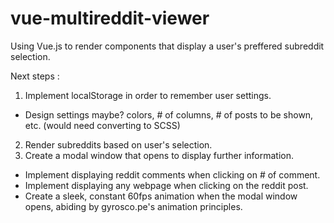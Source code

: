 # vue-multireddit-viewer
Using Vue.js to render components that display a user's preffered subreddit selection.

Next steps :

1. Implement localStorage in order to remember user settings.
  - Design settings maybe? colors, # of columns, # of posts to be shown, etc. (would need converting to SCSS)
2. Render subreddits based on user's selection.
3. Create a modal window that opens to display further information.
  - Implement displaying reddit comments when clicking on # of comment.
  - Implement displaying any webpage when clicking on the reddit post.
  - Create a sleek, constant 60fps animation when the modal window opens, abiding by gyrosco.pe's animation principles.
